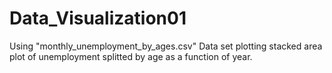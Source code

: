 # Data_Visualization01
Using "monthly_unemployment_by_ages.csv" Data set plotting stacked area plot of unemployment splitted by age as a function of year.
